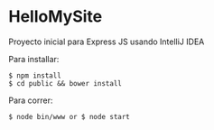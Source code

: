 # HelloMySite

Proyecto inicial para Express JS usando IntelliJ IDEA

Para installar:

    $ npm install
    $ cd public && bower install


Para correr:

    $ node bin/www or $ node start
